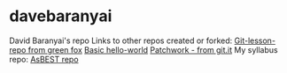 # davebaranyai
David Baranyai's repo
Links to other repos created or forked: 
[Git-lesson-repo from green fox](https://github.com/davebaranyai/git-lesson-repository)
[Basic hello-world](https://github.com/davebaranyai/hello-world)
[Patchwork - from git.it](https://github.com/davebaranyai/patchwork)
My syllabus repo:
[AsBEST repo](https://github.com/greenfox-academy/asbest-syllabus)
